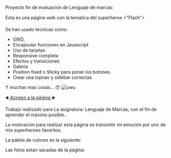 Proyecto fin de evaluacion de Lenguaje de marcas:

Esta es una página web con la tematica del superheroe ⚡"Flash"⚡

Se han usado técnicas como:

- GRID,
- Encapsular funciones en Javascript
- Uso de tarjetas
- Responsive completa
- Efectos y transiciones
- Galeria
- Position fixed o Sticky para poner los botones.
- Crear una topnav y sidebar correctas

Y muchas mas cosas... 😯
![uwu](https://github.com/Boris027/Proyecto-libre/assets/145535733/209116a4-ef23-493a-b31d-c1ae6ccd82ee)

🢂<a href="https://boris027.github.io/Proyecto-libre/Proyecto%20libre.html">  Acceso a la página  </a>🢀




Trabajo realizado para La asignatura: Lenguaje de Marcas, con el fin de aprender el máximo posible..

La motivacion para realizar esta página es transmitir mi emoción por uno de mis superheroes favoritos.

La paleta de colores es la siguiente:

Las fotos estan sacadas de la página:
